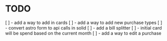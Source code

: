 # TODO

[ ] - add a way to add in cards
[ ] - add a way to add new purchase types
[ ] - convert astro form to api calls in solid
[ ] - add a bill splitter
[ ] - initial card will be spend based on the current month
[ ] - add a way to edit a purchase
